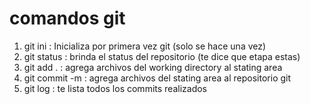 # comandos git

1. git ini : Inicializa por primera vez git (solo se hace una vez)
2. git status : brinda el status del repositorio (te dice que etapa estas)
3. git add . : agrega archivos del working directory al stating area
4. git commit -m : agrega archivos del stating  area al repositorio git
5. git log : te lista todos los commits realizados